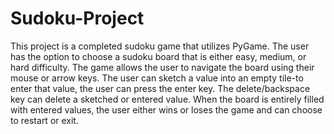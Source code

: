 # Sudoku-Project

This project is a completed sudoku game that utilizes PyGame. The user has the option to choose a sudoku board that is either easy, medium, or hard difficulty. The game allows the user to navigate the board using their mouse or arrow keys. The user can sketch a value into an empty tile-to enter that value, the user can press the enter key. The delete/backspace key can delete a sketched or entered value. When the board is entirely filled with entered values, the user either wins or loses the game and can choose to restart or exit. 

